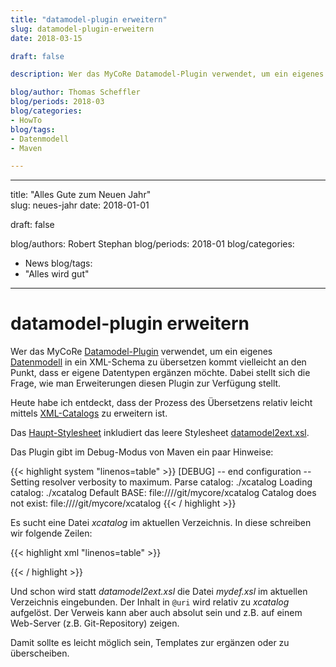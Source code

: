 ```yaml
---
title: "datamodel-plugin erweitern"  
slug: datamodel-plugin-erweitern
date: 2018-03-15

draft: false

description: Wer das MyCoRe Datamodel-Plugin verwendet, um ein eigenes Datenmodell in ein XML-Schema zu übersetzen kommt vielleicht an den Punkt, dass er eigene Datentypen ergänzen möchte. Dabei stellt sich die Frage, wie man Erweiterungen diesen Plugin zur Verfügung stellt. Heute habe ich entdeckt, dass der Prozess des Übersetzens relativ leicht mittels...

blog/author: Thomas Scheffler
blog/periods: 2018-03
blog/categories:
- HowTo
blog/tags:
- Datenmodell
- Maven

---
```


---
title: "Alles Gute zum Neuen Jahr"  
slug: neues-jahr
date: 2018-01-01

draft: false

blog/authors: Robert Stephan
blog/periods: 2018-01
blog/categories: 
 - News
blog/tags:
 - "Alles wird gut"
 
---


# datamodel-plugin erweitern

Wer das MyCoRe [Datamodel-Plugin](https://github.com/MyCoRe-Org/datamodel-plugin) verwendet, um ein eigenes [Datenmodell](http://www.mycore.de/documentation/basics/mcrobject/mcrobject_datadef.html) in ein XML-Schema zu übersetzen kommt vielleicht an den Punkt, dass er eigene Datentypen ergänzen möchte. Dabei stellt sich die Frage, wie man Erweiterungen diesen Plugin zur Verfügung stellt.

Heute habe ich entdeckt, dass der Prozess des Übersetzens relativ leicht mittels [XML-Catalogs](http://www.oasis-open.org/committees/download.php/14809/xml-catalogs.html) zu erweitern ist.

Das [Haupt-Stylesheet](https://github.com/MyCoRe-Org/datamodel-plugin/blob/master/src/main/resources/datamodel2schema.xsl) inkludiert das leere Stylesheet [datamodel2ext.xsl](https://github.com/MyCoRe-Org/datamodel-plugin/blob/master/src/main/resources/datamodel2ext.xsl).

Das Plugin gibt im Debug-Modus von Maven ein paar Hinweise:

{{< highlight system "linenos=table" >}}
[DEBUG] -- end configuration --
Setting resolver verbosity to maximum.
Parse catalog: ./xcatalog
Loading catalog: ./xcatalog
Default BASE: file:////git/mycore/xcatalog
Catalog does not exist: file:////git/mycore/xcatalog
{{< / highlight >}}

Es sucht eine Datei *xcatalog* im aktuellen Verzeichnis. In diese schreiben wir folgende Zeilen:

{{< highlight xml "linenos=table" >}}
<?xml version="1.0" encoding="UTF-8"?>
<catalog xmlns="urn:oasis:names:tc:entity:xmlns:xml:catalog">
  <uri name="datamodel2ext.xsl" uri="mydef.xsl" />
</catalog>
{{< / highlight >}}

Und schon wird statt *datamodel2ext.xsl* die Datei *mydef.xsl* im aktuellen Verzeichnis eingebunden. Der Inhalt in <code>@uri</code> wird relativ zu *xcatalog* aufgelöst. Der Verweis kann aber auch absolut sein und z.B. auf einem Web-Server (z.B. Git-Repository) zeigen.

Damit sollte es leicht möglich sein, Templates zur ergänzen oder zu überscheiben.